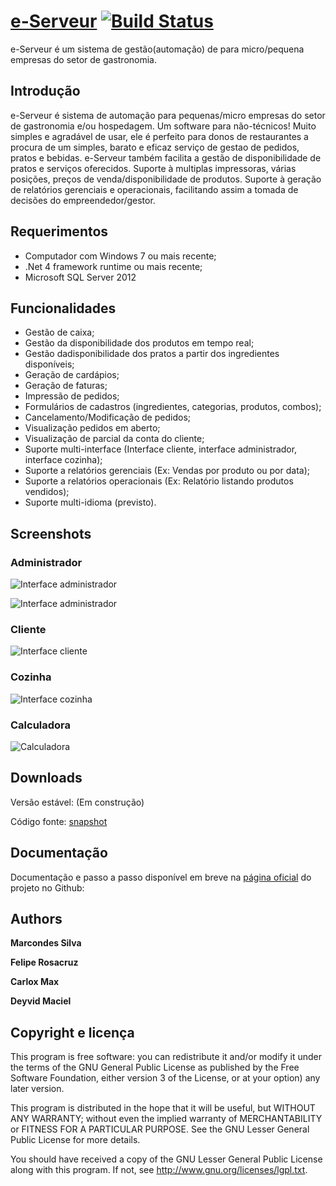[e-Serveur](http://marcwebbie.github.com/eserveur) [![Build Status](https://secure.travis-ci.org/twitter/bootstrap.png)](http://marcwebbie.github.com/eserveur)
=================

e-Serveur é um sistema de gestão(automação) de para micro/pequena empresas do setor de gastronomia.



Introdução
-----------

e-Serveur é sistema de automação para pequenas/micro empresas do setor de gastronomia e/ou hospedagem.
Um software para não-técnicos! Muito simples e agradável de usar, ele é perfeito para donos de restaurantes a procura de um simples, barato
e eficaz serviço de gestao de pedidos, pratos e bebidas. 
e-Serveur também facilita a gestão de disponibilidade de pratos e serviços oferecidos.
Suporte à multiplas impressoras, várias posições, preços de venda/disponibilidade de produtos. 
Suporte à geração de relatórios gerenciais e operacionais, facilitando assim a tomada de decisões do empreendedor/gestor.



Requerimentos
-----------

+ Computador com Windows 7 ou mais recente;
+ .Net 4 framework runtime ou mais recente;
+ Microsoft SQL Server 2012



Funcionalidades
-----------

+ Gestão de caixa;
+ Gestão da disponibilidade dos produtos em tempo real;
+ Gestão dadisponibilidade dos pratos a partir dos ingredientes disponíveis;
+ Geração de cardápios;
+ Geração de faturas;
+ Impressão de pedidos;
+ Formulários de cadastros (ingredientes, categorias, produtos, combos);
+ Cancelamento/Modificação de pedidos;
+ Visualização pedidos em aberto;
+ Visualização de parcial da conta do cliente;
+ Suporte multi-interface (Interface cliente, interface administrador, interface cozinha);
+ Suporte a relatórios gerenciais (Ex: Vendas por produto ou por data);
+ Suporte a relatórios operacionais (Ex: Relatório listando produtos vendidos);
+ Suporte multi-idioma (previsto).



Screenshots
----------------

### Administrador
![Interface administrador](https://raw.github.com/marcwebbie/eserveur/master/Imagens/Screenshots/Admin2.png)

![Interface administrador](https://raw.github.com/marcwebbie/eserveur/master/Imagens/Screenshots/Admin3.png)

### Cliente
![Interface cliente](https://raw.github.com/marcwebbie/eserveur/master/Imagens/Screenshots/Cliente2.png)

### Cozinha
![Interface cozinha](https://raw.github.com/marcwebbie/eserveur/master/Imagens/Screenshots/Cozinha1.png)

### Calculadora
![Calculadora](https://raw.github.com/marcwebbie/eserveur/master/Imagens/Screenshots/Calculadora1.png)



Downloads
----------
Versão estável: (Em construção)

Código fonte: [snapshot](https://github.com/marcwebbie/eserveur/archive/master.zip)



Documentação
-----------

Documentação e passo a passo disponível em breve na [página oficial](http://marcwebbie.github.com/eserveur) do projeto no Github: 



Authors
-------

**Marcondes Silva**

**Felipe Rosacruz**

**Carlox Max**

**Deyvid Maciel**



Copyright e licença
---------------------

This program is free software: you can redistribute it and/or modify
it under the terms of the GNU General Public License as published by
the Free Software Foundation, either version 3 of the License, or
at your option) any later version.

This program is distributed in the hope that it will be useful,
but WITHOUT ANY WARRANTY; without even the implied warranty of
MERCHANTABILITY or FITNESS FOR A PARTICULAR PURPOSE.  See the
GNU Lesser General Public License for more details.

You should have received a copy of the GNU Lesser General Public License
along with this program.  If not, see <http://www.gnu.org/licenses/lgpl.txt>.